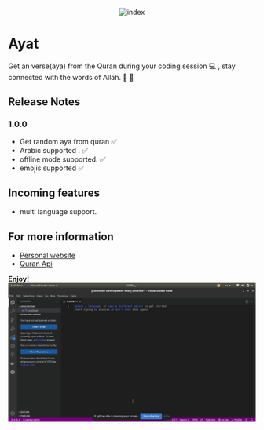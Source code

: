  <p align="center">
 <img src="https://i.ibb.co/QFh2MsC/index.jpg" alt="index" border="0" width="250" height="250">
 </p>

 
# Ayat

Get an verse(aya) from the Quran during your coding session 💻 , stay connected with the words of Allah. 💚 🕋

## Release Notes

### 1.0.0

- Get random aya from quran ✅
- Arabic supported . ✅
- offline mode supported. ✅
- emojis supported ✅

## Incoming features

- multi language support. 

## For more information

* [Personal website ](https://hussamadil.com)
* [Quran Api](https://alquran.cloud/api)

**Enjoy!**
![image info](./images/preview.gif)
